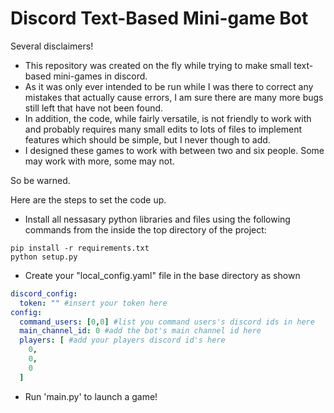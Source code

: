 # Discord Text-Based Mini-game Bot

Several disclaimers!

- This repository was created on the fly while trying to make small text-based mini-games in discord.
- As it was only ever intended to be run while I was there to correct any mistakes that actually cause errors, I am sure there are many more bugs still left that have not been found.
- In addition, the code, while fairly versatile, is not friendly to work with and probably requires many small edits to lots of files to implement features which should be simple, but I never though to add.
- I designed these games to work with between two and six people. Some may work with more, some may not.

So be warned.

Here are the steps to set the code up.

- Install all nessasary python libraries and files using the following commands from the inside the top directory of the project:

```console
pip install -r requirements.txt
python setup.py
```

- Create your "local_config.yaml" file in the base directory as shown

``` yaml
discord_config:
  token: "" #insert your token here
config:
  command_users: [0,0] #list you command users's discord ids in here
  main_channel_id: 0 #add the bot's main channel id here
  players: [ #add your players discord id's here
    0,
    0,
    0
  ]
```

- Run 'main.py' to launch a game!
